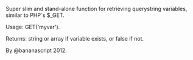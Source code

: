﻿Super slim and stand-alone function for retrieving querystring variables, similar to PHP´s $_GET.

Usage: GET('myvar').

Returns: string or array if variable exists, or false if not.

By @bananascript 2012.
